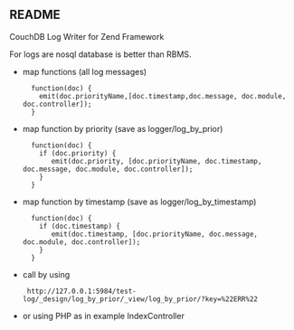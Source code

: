 README
------

CouchDB Log Writer for Zend Framework

For logs are nosql database is better than RBMS.

- map functions (all log messages)

        function(doc) {
          emit(doc.priorityName,[doc.timestamp,doc.message, doc.module, doc.controller]);
        }

- map function by priority (save as logger/log_by_prior)

        function(doc) {
          if (doc.priority) {
             emit(doc.priority, [doc.priorityName, doc.timestamp, doc.message, doc.module, doc.controller]);
          }
        }

- map function by timestamp (save as logger/log_by_timestamp) 

        function(doc) {
          if (doc.timestamp) {
             emit(doc.timestamp, [doc.priorityName, doc.message, doc.module, doc.controller]);
          }
        }

-  call by using

        http://127.0.0.1:5984/test-log/_design/log_by_prior/_view/log_by_prior/?key=%22ERR%22

- or using PHP as in example IndexController

